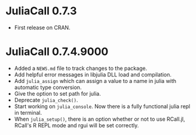 # JuliaCall 0.7.3

* First release on CRAN.

# JuliaCall 0.7.4.9000

* Added a `NEWS.md` file to track changes to the package.
* Add helpful error messages in libjulia DLL load and compilation.
* Add `julia_assign` which can assign a value to a name in julia with automatic type conversion.
* Give the option to set path for julia.
* Deprecate `julia_check()`.
* Start working on `julia_console`. Now there is a fully functional julia repl in terminal.
* When `julia_setup()`, there is an option whether or not to use RCall.jl,
  RCall's R REPL mode and rgui will be set correctly.

